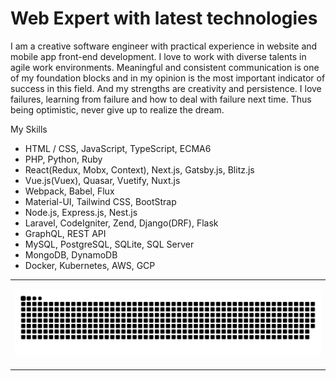 # Web Expert with latest technologies

I am a creative software engineer with practical experience in website and mobile app front-end development.
I love to work with diverse talents in agile work environments.
Meaningful and consistent communication is one of my foundation blocks and in my opinion is the most important indicator of success in this field.
And my strengths are creativity and persistence.
I love failures, learning from failure and how to deal with failure next time. Thus being optimistic, never give up to realize the dream.

My Skills
- HTML / CSS, JavaScript, TypeScript, ECMA6
- PHP, Python, Ruby
- React(Redux, Mobx, Context), Next.js, Gatsby.js, Blitz.js
- Vue.js(Vuex), Quasar, Vuetify, Nuxt.js
- Webpack, Babel, Flux
- Material-UI, Tailwind CSS, BootStrap
- Node.js, Express.js, Nest.js
- Laravel, CodeIgniter, Zend, Django(DRF), Flask
- GraphQL, REST API
- MySQL, PostgreSQL, SQLite, SQL Server
- MongoDB, DynamoDB
- Docker, Kubernetes, AWS, GCP

<table><tr><td valign="top" width="50%">

<p align="center">
  <img  src="github-contribution-grid-snake.svg"
    alt="example" />
</p>
